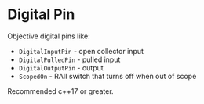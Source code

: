 # Digital Pin

Objective digital pins like:
- `DigitalInputPin` - open collector input
- `DigitalPulledPin` - pulled input
- `DigitalOutputPin` - output
- `ScopedOn` - RAII switch that turns off when out of scope

Recommended c++17 or greater.

